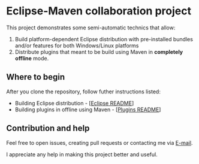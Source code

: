 # Eclipse-Maven collaboration project

This project demonstrates some semi-automatic technics that allow:

  1. Build platform-dependent Eclipse distribution with pre-installed bundles and/or features for both Windows/Linux platforms
  2. Distribute plugins that meant to be build using Maven in **completely offline** mode.


## Where to begin

After you clone the repository, follow futher instructions listed:

  * Building Eclipse distribution - [[Eclipse README](eclipse/README.md)]
  * Building plugins in offline using Maven - [[Plugins README](plugins/README.md)]


## Contribution and help

Feel free to open issues, creating pull requests or contacting me via  [E-mail](samik.mechanic@gmail.com).

I appreciate any help in making this project better and useful.

